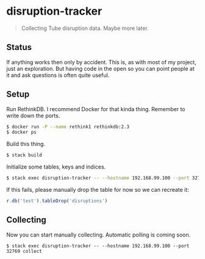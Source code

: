 # disruption-tracker

> Collecting Tube disruption data. Maybe more later.

## Status

If anything works then only by accident. This is, as with most of my project,
just an exploration. But having code in the open so you can point people at it
and ask questions is often quite useful.

## Setup

Run RethinkDB. I recommend Docker for that kinda thing. Remember to write down
the ports.

```bash
$ docker run -P --name rethink1 rethinkdb:2.3
$ docker ps
```

Build this thing.

```bash
$ stack build
```

Initialize some tables, keys and indices.

```bash
$ stack exec disruption-tracker -- --hostname 192.168.99.100 --port 32769 setup
```

If this fails, please manually drop the table for now so we can recreate it:

```javascript
r.db('test').tableDrop('disruptions')
```

## Collecting

Now you can start manually collecting. Automatic polling is coming soon.

```
$ stack exec disruption-tracker -- --hostname 192.168.99.100 --port 32769 collect
```

